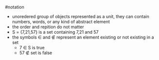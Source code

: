 #notation 
- unoredered group of objects represented as a unit, they can contain numbers, words, or any kind of abstract element
- the order and repition do not matter
- S = {7,21,57} is a set containing 7,21 and 57
- the symbols $\in$ and $\not \in$ represent an element existing or not existing in a set
	- 7 $\in$ S is true 
	- 57 $\not \in$ set is false
